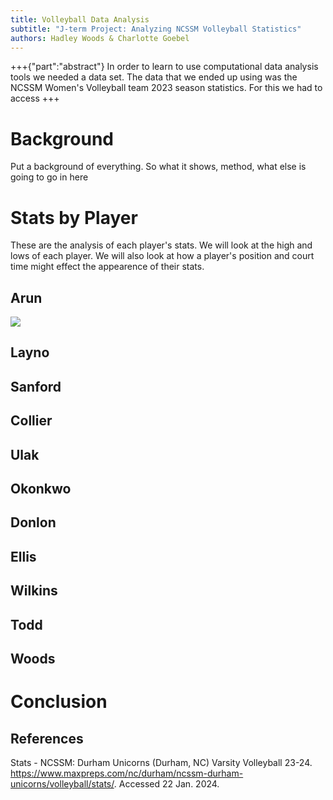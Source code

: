 ```yaml
---
title: Volleyball Data Analysis
subtitle: "J-term Project: Analyzing NCSSM Volleyball Statistics"
authors: Hadley Woods & Charlotte Goebel
---
```


+++{"part":"abstract"}
In order to learn to use computational data analysis tools we needed a data set. The data that we ended up using was the NCSSM Women's Volleyball team 2023 season statistics. For this we had to access 
+++

# Background
Put a background of everything. So what it shows, method, what else is going to go in here

# Stats by Player
These are the analysis of each player's stats. We will look at the high and lows of each player. We will also look at how a player's position and court time might effect the appearence of their stats.

  ## Arun
![](#my-cell)

## Layno

## Sanford

## Collier

## Ulak

## Okonkwo

## Donlon

## Ellis

## Wilkins

## Todd

## Woods

# Conclusion

## References
Stats - NCSSM: Durham Unicorns (Durham, NC) Varsity Volleyball 23-24. https://www.maxpreps.com/nc/durham/ncssm-durham-unicorns/volleyball/stats/. Accessed 22 Jan. 2024.